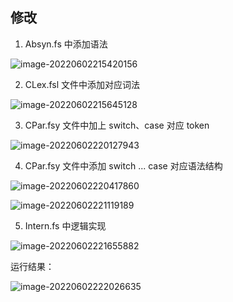## 修改

1. Absyn.fs 中添加语法

![image-20220602215420156](C:\Users\86152\Desktop\compile_principle\final_pro\06-switchcase-解释器\测试.assets\image-20220602215420156.png)



2. CLex.fsl 文件中添加对应词法

![image-20220602215645128](C:\Users\86152\Desktop\compile_principle\final_pro\06-switchcase-解释器\测试.assets\image-20220602215645128.png)



3. CPar.fsy 文件中加上 switch、case 对应 token

![image-20220602220127943](C:\Users\86152\Desktop\compile_principle\final_pro\06-switchcase-解释器\测试.assets\image-20220602220127943.png)



4. CPar.fsy 文件中添加 switch ... case 对应语法结构

![image-20220602220417860](C:\Users\86152\Desktop\compile_principle\final_pro\06-switchcase-解释器\测试.assets\image-20220602220417860.png)

![image-20220602221119189](C:\Users\86152\Desktop\compile_principle\final_pro\06-switchcase-解释器\测试.assets\image-20220602221119189.png)



5. Intern.fs 中逻辑实现

![image-20220602221655882](C:\Users\86152\Desktop\compile_principle\final_pro\06-switchcase-解释器\测试.assets\image-20220602221655882.png)



运行结果：

![image-20220602222026635](C:\Users\86152\Desktop\compile_principle\final_pro\06-switchcase-解释器\测试.assets\image-20220602222026635.png)